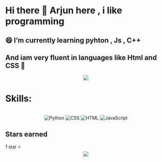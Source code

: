 <h1> Hi there 👋 Arjun here , i like programming</h1> 


 <h2>😄 I’m currently learning pyhton , Js , C++ </h2>
 <h2>And iam very fluent in languages like Html and CSS 👋 </h2>


<center><img src = "https://i.pinimg.com/originals/9c/fb/09/9cfb09f0c029e1f8c938208a7e278d76.gif"></center>
<h1>Skills:</h1>

<br>
<div align = "center">
    <img alt="Python" src="https://img.shields.io/badge/Python-1C1E26?style=for-the-badge&logo=Python&labelColor=1C1E26">
    <img alt="CSS" src="https://img.shields.io/badge/CSS-1C1E26?style=for-the-badge&logo=CSS3&labelColor=1C1E26">
    <img alt="HTML" src="https://img.shields.io/badge/HTML-1C1E26?style=for-the-badge&logo=html5&labelColor=1C1E26">
    <img alt="JavaScript" src="https://img.shields.io/badge/JavaScript-1C1E26?style=for-the-badge&logo=JavaScript&labelColor=1C1E26">
</div>
<h2>Stars earned</h2>
     1 star ⭐
<center><img src = "https://th.bing.com/th/id/OIP.9z_sramIpxAodFYm8MAFUQHaHa?pid=ImgDet&w=626&h=626&rs=1"></center>

<!--
**ArjunRathinam/ArjunRathinam** is a ✨ _special_ ✨ repository because its `README.md` (this file) appears on your GitHub profile.

Here are some ideas to get you started:

- 🔭 I’m currently working on  pyhton...
- 🌱 I’m currently learning ...
- 👯 I’m looking to collaborate on ...
- 🤔 I’m looking for help with ...
- 💬 Ask me about ...
- 📫 How to reach me: ...
-  Pronouns: ...
- ⚡ Fun fact: ...
-->
